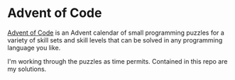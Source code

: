 # Advent of Code
[Advent of Code](https://adventofcode.com/) is an Advent calendar of small programming puzzles for a variety of skill sets and skill levels that can be solved in any programming language you like.

I'm working through the puzzles as time permits. Contained in this repo are my solutions.